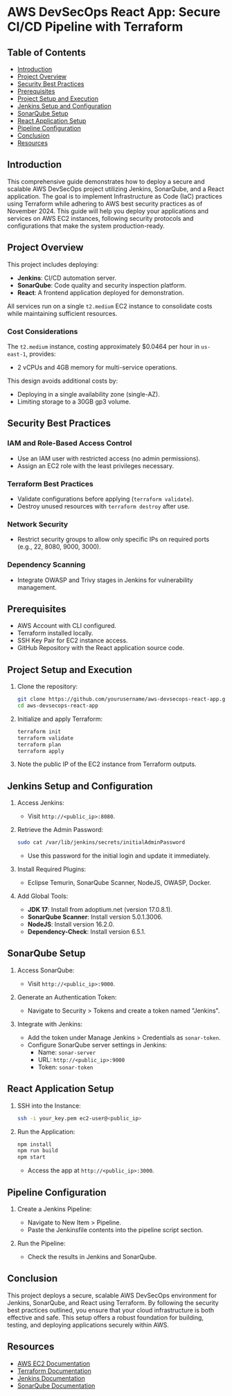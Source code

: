 # AWS DevSecOps React App: Secure CI/CD Pipeline with Terraform

## Table of Contents

- [Introduction](#introduction)
- [Project Overview](#project-overview)
- [Security Best Practices](#security-best-practices)
- [Prerequisites](#prerequisites)
- [Project Setup and Execution](#project-setup-and-execution)
- [Jenkins Setup and Configuration](#jenkins-setup-and-configuration)
- [SonarQube Setup](#sonarqube-setup)
- [React Application Setup](#react-application-setup)
- [Pipeline Configuration](#pipeline-configuration)
- [Conclusion](#conclusion)
- [Resources](#resources)

## Introduction

This comprehensive guide demonstrates how to deploy a secure and scalable AWS DevSecOps project utilizing Jenkins, SonarQube, and a React application. The goal is to implement Infrastructure as Code (IaC) practices using Terraform while adhering to AWS best security practices as of November 2024. This guide will help you deploy your applications and services on AWS EC2 instances, following security protocols and configurations that make the system production-ready.

## Project Overview

This project includes deploying:

- **Jenkins**: CI/CD automation server.
- **SonarQube**: Code quality and security inspection platform.
- **React**: A frontend application deployed for demonstration.

All services run on a single `t2.medium` EC2 instance to consolidate costs while maintaining sufficient resources.

### Cost Considerations
The `t2.medium` instance, costing approximately $0.0464 per hour in `us-east-1`, provides:

- 2 vCPUs and 4GB memory for multi-service operations.

This design avoids additional costs by:

- Deploying in a single availability zone (single-AZ).
- Limiting storage to a 30GB gp3 volume.

## Security Best Practices

### IAM and Role-Based Access Control
- Use an IAM user with restricted access (no admin permissions).
- Assign an EC2 role with the least privileges necessary.

### Terraform Best Practices
- Validate configurations before applying (`terraform validate`).
- Destroy unused resources with `terraform destroy` after use.

### Network Security
- Restrict security groups to allow only specific IPs on required ports (e.g., 22, 8080, 9000, 3000).

### Dependency Scanning
- Integrate OWASP and Trivy stages in Jenkins for vulnerability management.

## Prerequisites

- AWS Account with CLI configured.
- Terraform installed locally.
- SSH Key Pair for EC2 instance access.
- GitHub Repository with the React application source code.

## Project Setup and Execution

1. Clone the repository:
    ```bash
    git clone https://github.com/yourusername/aws-devsecops-react-app.git
    cd aws-devsecops-react-app
    ```
2. Initialize and apply Terraform:
    ```bash
    terraform init
    terraform validate
    terraform plan
    terraform apply
    ```
3. Note the public IP of the EC2 instance from Terraform outputs.

## Jenkins Setup and Configuration

1. Access Jenkins:
    - Visit `http://<public_ip>:8080`.

2. Retrieve the Admin Password:
    ```bash
    sudo cat /var/lib/jenkins/secrets/initialAdminPassword
    ```
    - Use this password for the initial login and update it immediately.

3. Install Required Plugins:
    - Eclipse Temurin, SonarQube Scanner, NodeJS, OWASP, Docker.

4. Add Global Tools:
    - **JDK 17**: Install from adoptium.net (version 17.0.8.1).
    - **SonarQube Scanner**: Install version 5.0.1.3006.
    - **NodeJS**: Install version 16.2.0.
    - **Dependency-Check**: Install version 6.5.1.

## SonarQube Setup

1. Access SonarQube:
    - Visit `http://<public_ip>:9000`.

2. Generate an Authentication Token:
    - Navigate to Security > Tokens and create a token named "Jenkins".

3. Integrate with Jenkins:
    - Add the token under Manage Jenkins > Credentials as `sonar-token`.
    - Configure SonarQube server settings in Jenkins:
        - Name: `sonar-server`
        - URL: `http://<public_ip>:9000`
        - Token: `sonar-token`

## React Application Setup

1. SSH into the Instance:
    ```bash
    ssh -i your_key.pem ec2-user@<public_ip>
    ```

2. Run the Application:
    ```bash
    npm install
    npm run build
    npm start
    ```
    - Access the app at `http://<public_ip>:3000`.

## Pipeline Configuration

1. Create a Jenkins Pipeline:
    - Navigate to New Item > Pipeline.
    - Paste the Jenkinsfile contents into the pipeline script section.
    
2. Run the Pipeline:
    - Check the results in Jenkins and SonarQube.

## Conclusion

This project deploys a secure, scalable AWS DevSecOps environment for Jenkins, SonarQube, and React using Terraform. By following the security best practices outlined, you ensure that your cloud infrastructure is both effective and safe. This setup offers a robust foundation for building, testing, and deploying applications securely within AWS.

## Resources

- [AWS EC2 Documentation](https://docs.aws.amazon.com/ec2/)
- [Terraform Documentation](https://www.terraform.io/docs/index.html)
- [Jenkins Documentation](https://www.jenkins.io/doc/)
- [SonarQube Documentation](https://docs.sonarqube.org/latest/)
